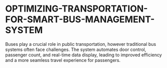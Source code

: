 # OPTIMIZING-TRANSPORTATION-FOR-SMART-BUS-MANAGEMENT-SYSTEM
Buses play a crucial role in public transportation, however traditional bus systems often face challenges. The system automates door control, passenger count, and real-time data display, leading to improved efficiency and a more seamless travel experience for passengers.
